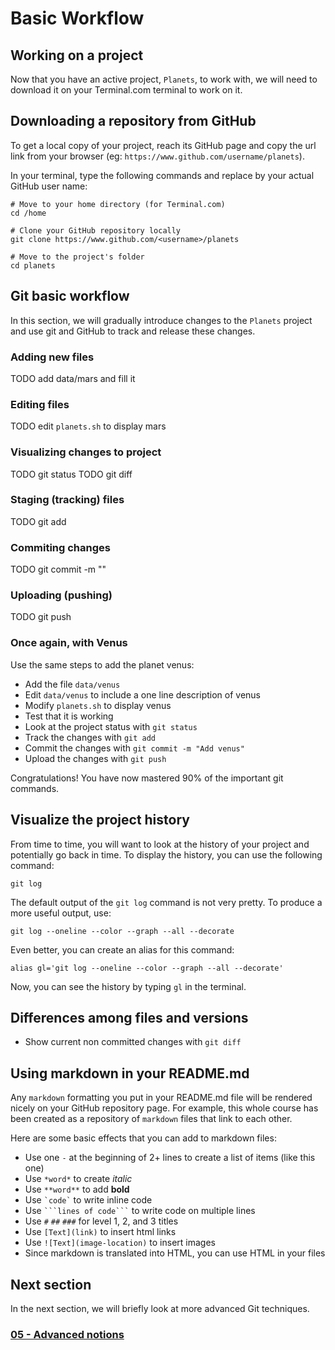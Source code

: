 # Basic Workflow

## Working on a project

Now that you have an active project, `Planets`, to work with, we will need to
download it on your Terminal.com terminal to work on it.

## Downloading a repository from GitHub

To get a local copy of your project, reach its GitHub page and copy the url
link from your browser (eg: `https://www.github.com/username/planets`).

In your terminal, type the following commands and replace <username> by your actual GitHub user name:

```
# Move to your home directory (for Terminal.com)
cd /home

# Clone your GitHub repository locally
git clone https://www.github.com/<username>/planets

# Move to the project's folder
cd planets
```

## Git basic workflow

In this section, we will gradually introduce changes to the `Planets` project
and use git and GitHub to track and release these changes.

### Adding new files

TODO add data/mars and fill it

### Editing files

TODO edit `planets.sh` to display mars

### Visualizing changes to project

TODO git status
TODO git diff

### Staging (tracking) files

TODO git add

### Commiting changes

TODO git commit -m ""

### Uploading (pushing)

TODO git push

### Once again, with Venus

Use the same steps to add the planet venus:

- Add the file `data/venus`
- Edit `data/venus` to include a one line description of venus
- Modify `planets.sh` to display venus
- Test that it is working
- Look at the project status with `git status`
- Track the changes with `git add`
- Commit the changes with `git commit -m "Add venus"`
- Upload the changes with `git push`

Congratulations! You have now mastered 90% of the important git commands.
  
## Visualize the project history

From time to time, you will want to look at the history of your project and
potentially go back in time. To display the history, you can use the following
command:

```
git log
```

The default output of the `git log` command is not very pretty. To produce a
more useful output, use:

```
git log --oneline --color --graph --all --decorate
```

Even better, you can create an alias for this command:

```
alias gl='git log --oneline --color --graph --all --decorate'
```

Now, you can see the history by typing `gl` in the terminal.

## Differences among files and versions

- Show current non committed changes with `git diff`

## Using markdown in your README.md

Any `markdown` formatting you put in your README.md file will be rendered
nicely on your GitHub repository page. For example, this whole course has been
created as a repository of `markdown` files that link to each other.

Here are some basic effects that you can add to markdown files:

- Use one `-` at the beginning of 2+ lines to create a list of items (like this one)
- Use `*word*` to create *italic*
- Use `**word**` to add **bold**
- Use <code>\`code\`</code> to write inline code
- Use <code>\`\`\`lines of code\`\`\`</code> to write code on multiple lines
- Use `#` `##` `###` for level 1, 2, and 3 titles
- Use `[Text](link)` to insert html links
- Use `![Text](image-location)` to insert images
- Since markdown is translated into HTML, you can use HTML in your files

## Next section
In the next section, we will briefly look at more advanced Git techniques.

### [05 - Advanced notions](05_advanced_notions.md)

